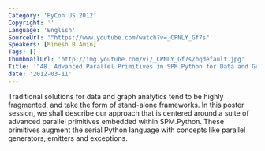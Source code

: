 ```yaml
---
Category: 'PyCon US 2012'
Copyright: ''
Language: 'English'
SourceUrl: '"https://www.youtube.com/watch?v=_CPNLY_Gf7s"'
Speakers: [Minesh B Amin]
Tags: []
ThumbnailUrl: 'http://img.youtube.com/vi/_CPNLY_Gf7s/hqdefault.jpg'
Title: '"48. Advanced Parallel Primitives in SPM.Python for Data and Graph Analytics"'
date: '2012-03-11'
---
```

Traditional solutions for data and graph analytics tend to be highly
fragmented, and take the form of stand-alone frameworks. In this poster
session, we shall describe our approach that is centered around a suite of
advanced parallel primitives embedded within SPM.Python. These primitives
augment the serial Python language with concepts like parallel generators,
emitters and exceptions.

